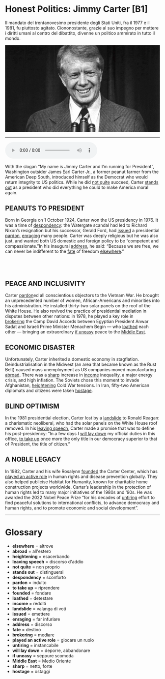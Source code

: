 # Honest Politics: Jimmy Carter   [B1]

Il mandato del trentanovesimo presidente degli Stati Uniti, fra il 1977 e il 1981, fu piuttosto agitato. Ciononostante, grazie al suo impegno per mettere i diritti umani al centro del dibattito, divenne un politico ammirato in tutto il mondo.

![](Honest%20Politics%20Jimmy%20Carter.jpg)

--------------

<div>
<audio controls autoplay>
    <source src="https:/raw.githubusercontent.com/dartie/speakup/main/2023-10/Honest%20Politics%20Jimmy%20Carter.mp3" type="audio/mpeg">
</audio>
</div>


With the slogan “My name is Jimmy Carter and I’m running for President”, Washington outsider James Earl Carter Jr., a former peanut farmer from the American Deep South, introduced himself as the Democrat who would return integrity to US politics. While he did [not quite](## "non proprio") succeed, Carter [stands out](## "distinguersi") as a president who did everything he could to make America moral again.

## PEANUTS TO PRESIDENT
Born in Georgia on 1 October 1924, Carter won the US presidency in 1976. It was a time of [despondency](## "sconforto"): the Watergate scandal had led to Richard Nixon’s resignation but his successor, Gerald Ford, had [issued](## "emettere") a presidential [pardon](## "indulto"), [enraging](## "far infuriare") many people. Carter was deeply religious but he was also just, and wanted both US domestic and foreign policy to be “competent and compassionate.”In his inaugural [address](## "discorso"), he said: “Because we are free, we can never be indifferent to the [fate](## "destino") of freedom [elsewhere](## "altrove").”

##  

## PEACE AND INCLUSIVITY
Carter [pardon](## "indulto")ed all conscientious objectors to the Vietnam War. He brought an unprecedented number of women, African-Americans and minorities into his administration. He installed thirty-two solar panels on the roof of the White House. He also revived the practice of presidential mediation in disputes between other nations: in 1978, he played a key role in [brokering](## "mediare") the Camp David Accords between Egyptian President Anwar Sadat and Israeli Prime Minister Menachem Begin — who [loathed](## "detestare") each other — bringing an extraordinary [if uneasy](## "seppure scomoda") peace to the [Middle East](## "Medio Oriente").

## ECONOMIC DISASTER
Unfortunately, Carter inherited a domestic economy in stagflation. Deindustrialisation in the Midwest (an area that became known as the Rust Belt) caused mass unemployment as US companies moved manufacturing [abroad](## "all'estero"). There was a [sharp](## "netto, forte") increase in [income](## "redditi") inequality, a major energy crisis, and high inflation. The Soviets chose this moment to invade Afghanistan, [heightening](## "esacerbando") Cold War tensions. In Iran, fifty-two American diplomats and citizens were taken [hostage](## "ostaggi").

## BLIND OPTIMISM
In the 1981 presidential election, Carter lost by a [landslide](## "valanga di voti") to Ronald Reagan: a charismatic neoliberal, who had the solar panels on the White House roof removed. In his [leaving speech](## "discorso d'addio"), Carter made a promise that was to define his post-presidency: ”In a few days I [will lay down](## "deporre, abbandonare") my official duties in this office, [to take up](## "riprendere") once more the only title in our democracy superior to that of President, the title of citizen.”

## A NOBLE LEGACY
In 1982, Carter and his wife Rosalynn [founded](## "fondare") the Carter Center, which has [played an active role](## "giocare un ruolo") in human rights and disease prevention globally. They also helped publicise Habitat for Humanity, known for charitable home construction projects worldwide. Carter’s leadership in the protection of human rights led to many major initiatives of the 1980s and ‘90s. He was awarded the 2022 Nobel Peace Prize “for his decades of [untiring](## "instancabile") effort to find peaceful solutions to international conflicts, to advance democracy and human rights, and to promote economic and social development”.
 

--------------

<div style = "display:block; clear:both; page-break-after:always;"></div>

# Glossary
* **elsewhere** = altrove
* **abroad** = all'estero
* **heightening** = esacerbando
* **leaving speech** = discorso d'addio
* **not quite** = non proprio
* **stands out** = distinguersi
* **despondency** = sconforto
* **pardon** = indulto
* **to take up** = riprendere
* **founded** = fondare
* **loathed** = detestare
* **income** = redditi
* **landslide** = valanga di voti
* **issued** = emettere
* **enraging** = far infuriare
* **address** = discorso
* **fate** = destino
* **brokering** = mediare
* **played an active role** = giocare un ruolo
* **untiring** = instancabile
* **will lay down** = deporre, abbandonare
* **if uneasy** = seppure scomoda
* **Middle East** = Medio Oriente
* **sharp** = netto, forte
* **hostage** = ostaggi
